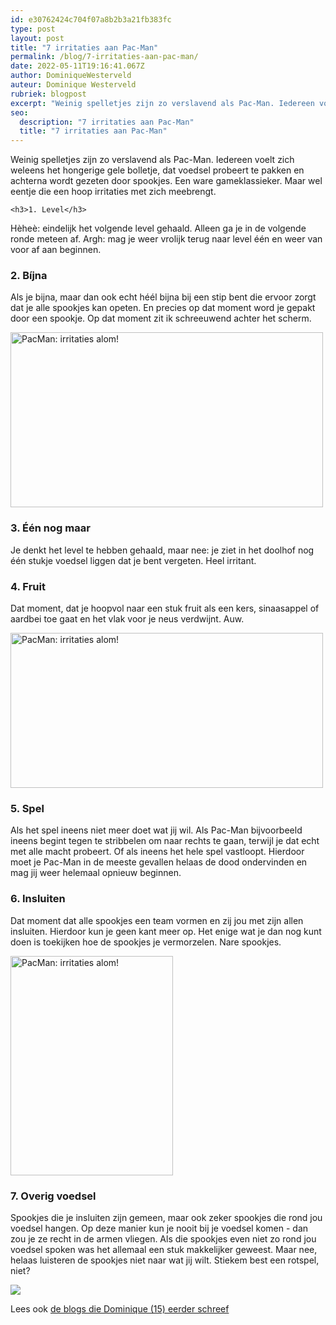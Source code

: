 ```yaml
---
id: e30762424c704f07a8b2b3a21fb383fc
type: post
layout: post
title: "7 irritaties aan Pac-Man"
permalink: /blog/7-irritaties-aan-pac-man/
date: 2022-05-11T19:16:41.067Z
author: DominiqueWesterveld
auteur: Dominique Westerveld
rubriek: blogpost
excerpt: "Weinig spelletjes zijn zo verslavend als Pac-Man. Iedereen voelt zich weleens het hongerige gele bolletje, dat voedsel probeert te pakken en achterna wordt gezeten door spookjes. Een ware gameklassieker. Maar wel eentje die een hoop irritaties met zich meebrengt.   "
seo:
  description: "7 irritaties aan Pac-Man"
  title: "7 irritaties aan Pac-Man"
---
```

Weinig spelletjes zijn zo verslavend als Pac-Man. Iedereen voelt zich weleens het hongerige gele bolletje, dat voedsel probeert te pakken en achterna wordt gezeten door spookjes. Een ware gameklassieker. Maar wel eentje die een hoop irritaties met zich meebrengt.   

    <h3>1. ​Level</h3>
<p>Hèheè: eindelijk het volgende level gehaald. Alleen ga je in de volgende ronde meteen af. Argh: mag je weer vrolijk terug naar level één en weer van voor af aan beginnen.</p>
<h3>2. Bíjna</h3>
<p>Als je bijna, maar dan ook echt héél bijna bij een stip bent die ervoor zorgt dat je alle spookjes kan opeten. En precies op dat moment word je gepakt door een spookje. Op dat moment zit ik schreeuwend achter het scherm.</p>
<p><div class="media media-element-container media-default"><div id="file-416043" class="file file-image file-image-gif">

        
  
  <div class="content">
    <img alt="PacMan: irritaties alom!" title="Beeld: Giphy" height="280" width="500" class="media-element file-default" data-delta="1" src="/sites/default/files/giphy_7.gif">  </div>

  
</div>
</div>
<h3>3. Één nog maar</h3>
<p>Je denkt het level te hebben gehaald, maar nee: je ziet in het doolhof nog één stukje voedsel liggen dat je bent vergeten. Heel irritant.</p>
<h3>4. Fruit</h3>
<p>Dat moment, dat je hoopvol naar een stuk fruit als een kers, sinaasappel of aardbei toe gaat en het vlak voor je neus verdwijnt. Auw.</p>
<p><div class="media media-element-container media-default"><div id="file-416044" class="file file-image file-image-gif">

        
  
  <div class="content">
    <img alt="PacMan: irritaties alom!" title="Beeld: Giphy" height="248" width="500" class="media-element file-default" data-delta="1" src="/sites/default/files/giphy%20%281%29_3.gif">  </div>

  
</div>
</div>
<h3>5. Spel</h3>
<p>Als het spel ineens niet meer doet wat jij wil. Als Pac-Man bijvoorbeeld ineens begint tegen te stribbelen om naar rechts te gaan, terwijl je dat echt met alle macht probeert. Of als ineens het hele spel vastloopt. Hierdoor moet je Pac-Man in de meeste gevallen helaas de dood ondervinden en mag jij weer helemaal opnieuw beginnen.</p>
<h3>6. Insluiten</h3>
<p>Dat moment dat alle spookjes een team vormen en zij jou met zijn allen insluiten. Hierdoor kun je geen kant meer op. Het enige wat je dan nog kunt doen is toekijken hoe de spookjes je vermorzelen. Nare spookjes.</p>
<p><div class="media media-element-container media-default"><div id="file-416045" class="file file-image file-image-gif">

        
  
  <div class="content">
    <img alt="PacMan: irritaties alom!" title="Beeld: Giphy" height="351" width="260" class="media-element file-default" data-delta="1" src="/sites/default/files/giphy%20%282%29_3.gif">  </div>

  
</div>
</div>
<h3>7. Overig voedsel</h3>
<p>Spookjes die je insluiten zijn gemeen, maar ook zeker spookjes die rond jou voedsel hangen. Op deze manier kun je nooit bij je voedsel komen - dan zou je ze recht in de armen vliegen. Als die spookjes even niet zo rond jou voedsel spoken was het allemaal een stuk makkelijker geweest. Maar nee, helaas luisteren de spookjes niet naar wat jij wilt. Stiekem best een rotspel, niet?</p>
<div class="kader">
<p><img class="kaderafbeelding" src="/sites/default/files/ff.png"></p>
<p>Lees ook <a href="/users/dominique-westerveld">de blogs die Dominique (15) eerder schreef</a></p>
</div>
  
